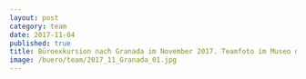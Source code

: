```yaml
---
layout: post
category: team
date: 2017-11-04
published: true
title: Büroexkursion nach Granada im November 2017. Teamfoto im Museo de la Memoria de Andalucía von Alberto Campo Baeza.
image: /buero/team/2017_11_Granada_01.jpg
---
```

